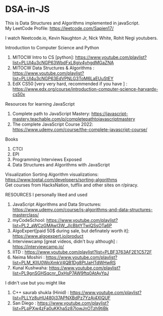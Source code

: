 # DSA-in-JS

This is Data Structures and Algorithms implemented in javaScript. <br>
My LeetCode Profile: https://leetcode.com/Sapien17/ <br>

I watch Neetcode.io, Kevin Naughton Jr, Nick White, Rohit Negi youtubers. <br>

Introduction to Computer Science and Python <br>
1. MITOCW Intro to CS [python]: https://www.youtube.com/playlist?list=PLUl4u3cNGP63WbdFxL8giv4yhgdMGaZNA   <br>
2. MITOCW Data Structures & Algorithms : https://www.youtube.com/playlist?list=PLUl4u3cNGP63EdVPNLG3ToM6LaEUuStEY <br>
3. EdX CS50 [very very hard, recommended if you have ] : https://www.edx.org/course/introduction-computer-science-harvardx-cs50x 

Resources for learning JavaScript <br>
1. Complete path to JavaScript Mastery: https://javascript-mastery.teachable.com/p/completepathtojavascriptmastery <br>
2. The complete JavaScript Course 2022: https://www.udemy.com/course/the-complete-javascript-course/ <br>

Books <br>
1. CTCI <br>
2. EPI <br>
3. Programming Interviews Exposed <br>
4. Data Structures and Algorithms with JavaScript <br>

Visualization Sorting Algorithm visualizations: https://www.toptal.com/developers/sorting-algorithms <br>
Get courses from HacksNation, tutflix and other sites on r/piracy. <br>

RESOURCES I personally liked and used <br>
1. JavaScript Algorithms and Data Structures: https://www.udemy.com/course/js-algorithms-and-data-structures-masterclass/ <br>
2. myCodeSchool: https://www.youtube.com/playlist?list=PL2_aWCzGMAwI3W_JlcBbtYTwiQSsOTa6P <br>
3. AlgoExpert[paid 50$ during sale, but definately worth it]: https://www.algoexpert.io/product <br>
4. Interviewcamp [great videos, didn't buy although] : https://interviewcamp.io/ <br>
5. IITD : https://www.youtube.com/playlist?list=PLBF3763AF2E1C572F <br>
6. Neima Moshiri : https://www.youtube.com/playlist?list=PLM_KIlU0WoXmkV4QB1Dg8PtJaHTdWHwRS <br>
7. Kunal Kushwaha: https://www.youtube.com/playlist?list=PL9gnSGHSqcnr_DxHsP7AW9ftq0AtAyYqJ <br>

I didn't use but you might like <br>
1. C++ saurab shukla (Hinid) : https://www.youtube.com/playlist?list=PLLYz8uHU480j37APNXBdPz7YzAi4XlQUF <br>
2. San Diego : https://www.youtube.com/playlist?list=PLpPXw4zFa0uKKhaSz87IowJnOTzh9tiBk <br>
